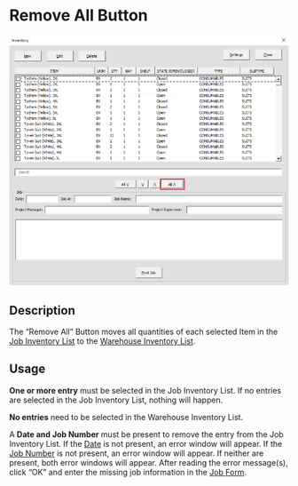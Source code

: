 # Remove All Button

![Alt text](/images/image21.png "Remove All Button")

## Description

The “Remove All” Button moves all quantities of each selected Item in the [Job Inventory List](23_job_inventory_list.md) to the [Warehouse Inventory List](06_warehouse_inventory_list.md).

## Usage

**One or more entry** must be selected in the Job Inventory List. If no entries are selected in the Job Inventory List, nothing will happen.

**No entries** need to be selected in the Warehouse Inventory List.

A **Date and Job Number** must be present to remove the entry from the Job Inventory List. If the [Date](24_date.md) is not present, an error window will appear. If the [Job Number](25_job_number.md) is not present, an error window will appear. If neither are present, both error windows will appear. After reading the error message(s), click “OK” and enter the missing job information in the [Job Form](22_job_form.md).
